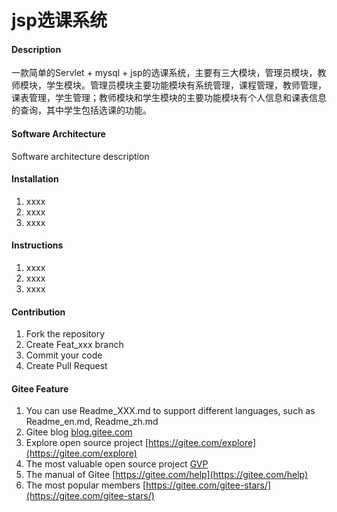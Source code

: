 # jsp选课系统

#### Description
一款简单的Servlet + mysql + jsp的选课系统，主要有三大模块，管理员模块，教师模块，学生模块。管理员模块主要功能模块有系统管理，课程管理，教师管理，课表管理，学生管理；教师模块和学生模块的主要功能模块有个人信息和课表信息的查询，其中学生包括选课的功能。

#### Software Architecture
Software architecture description

#### Installation

1.  xxxx
2.  xxxx
3.  xxxx

#### Instructions

1.  xxxx
2.  xxxx
3.  xxxx

#### Contribution

1.  Fork the repository
2.  Create Feat_xxx branch
3.  Commit your code
4.  Create Pull Request


#### Gitee Feature

1.  You can use Readme\_XXX.md to support different languages, such as Readme\_en.md, Readme\_zh.md
2.  Gitee blog [blog.gitee.com](https://blog.gitee.com)
3.  Explore open source project [https://gitee.com/explore](https://gitee.com/explore)
4.  The most valuable open source project [GVP](https://gitee.com/gvp)
5.  The manual of Gitee [https://gitee.com/help](https://gitee.com/help)
6.  The most popular members  [https://gitee.com/gitee-stars/](https://gitee.com/gitee-stars/)
